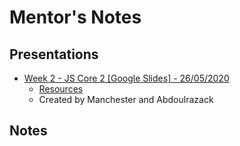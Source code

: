 # Mentor's Notes

## Presentations

- [Week 2 - JS Core 2 [Google Slides] - 26/05/2020](https://drive.google.com/open?id=1BWpnFr-E_i5ryeaXIcwC4wjeRkgNLDs-Tvetdkg2zyA)
  - [Resources](https://github.com/Abdoulrazack95/dom-html)
  - Created by Manchester and Abdoulrazack

## Notes

